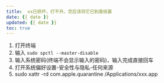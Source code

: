 ```yaml
---
title:  xx已损坏，打不开。您应该将它已到废纸篓
date: {{ date }}
updated: {{ date }}
toc: true
---
```



1. 打开终端
2. 输入 `sudo spctl --master-disable`
3. 输入系统密码(终端不会显示输入的密码)，输入完成直接回车
4. 打开系统偏好设置-安全性与隐私-任何来源
5. sudo xattr -rd com.apple.quarantine /Applications/xxx.app

